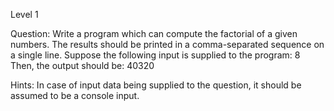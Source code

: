 Level 1

Question: Write a program which can compute the factorial of a given numbers. The results should be printed in a comma-separated sequence on a single line. Suppose the following input is supplied to the program: 8 Then, the output should be: 40320

Hints: In case of input data being supplied to the question, it should be assumed to be a console input.
